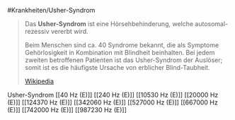 #Krankheiten/Usher-Syndrom

> Das **Usher-Syndrom** ist eine Hörsehbehinderung, welche autosomal-rezessiv vererbt wird.
>
> Beim Menschen sind ca. 40 Syndrome bekannt, die als Symptome Gehörlosigkeit in Kombination mit Blindheit beinhalten. Bei jedem zweiten betroffenen Patienten ist das Usher-Syndrom der Auslöser; somit ist es die häufigste Ursache von erblicher Blind-Taubheit.
>
> [Wikipedia](https://de.wikipedia.org/wiki/Usher-Syndrom)

Usher-Syndrom
[[40 Hz (E)]]
[[240 Hz (E)]]
[[10530 Hz (E)]]
[[20000 Hz (E)]]
[[124370 Hz (E)]]
[[342060 Hz (E)]]
[[527000 Hz (E)]]
[[667000 Hz (E)]]
[[742000 Hz (E)]]
[[987230 Hz (E)]]